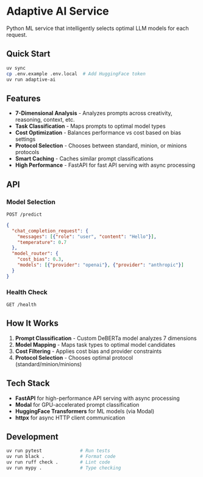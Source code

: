 # Adaptive AI Service

Python ML service that intelligently selects optimal LLM models for each request.

## Quick Start

```bash
uv sync
cp .env.example .env.local  # Add HuggingFace token
uv run adaptive-ai
```

## Features

- **7-Dimensional Analysis** - Analyzes prompts across creativity, reasoning, context, etc.
- **Task Classification** - Maps prompts to optimal model types
- **Cost Optimization** - Balances performance vs cost based on bias settings
- **Protocol Selection** - Chooses between standard, minion, or minions protocols
- **Smart Caching** - Caches similar prompt classifications
- **High Performance** - FastAPI for fast API serving with async processing

## API

### Model Selection
`POST /predict`

```json
{
  "chat_completion_request": {
    "messages": [{"role": "user", "content": "Hello"}],
    "temperature": 0.7
  },
  "model_router": {
    "cost_bias": 0.3,
    "models": [{"provider": "openai"}, {"provider": "anthropic"}]
  }
}
```

### Health Check
`GET /health`

## How It Works

1. **Prompt Classification** - Custom DeBERTa model analyzes 7 dimensions
2. **Model Mapping** - Maps task types to optimal model candidates  
3. **Cost Filtering** - Applies cost bias and provider constraints
4. **Protocol Selection** - Chooses optimal protocol (standard/minion/minions)

## Tech Stack

- **FastAPI** for high-performance API serving with async processing
- **Modal** for GPU-accelerated prompt classification
- **HuggingFace Transformers** for ML models (via Modal)
- **httpx** for async HTTP client communication

## Development

```bash
uv run pytest              # Run tests
uv run black .             # Format code  
uv run ruff check .        # Lint code
uv run mypy .              # Type checking
```